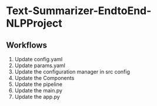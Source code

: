 # Text-Summarizer-EndtoEnd-NLPProject

## Workflows

1. Update config.yaml
2. Update params.yaml
3. Update the configuration manager in src config
4. Update the Components
5. Update the pipeline
6. Update the main.py
7. Update the app.py
